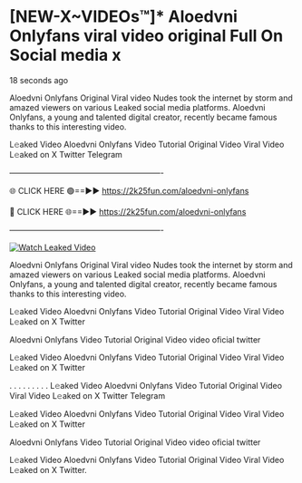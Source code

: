# [NEW-X~VIDEOs™]* Aloedvni Onlyfans viral video original Full On Social media x

18 seconds ago

Aloedvni Onlyfans Original Viral video Nudes took the internet by storm and amazed viewers on various Leaked social media platforms. Aloedvni Onlyfans, a young and talented digital creator, recently became famous thanks to this interesting video.

L𝚎aked Video Aloedvni Onlyfans Video Tutorial Original Video Viral Video L𝚎aked on X Twitter Telegram

———————————————————-

🌐 CLICK HERE 🟢==►► https://2k25fun.com/aloedvni-onlyfans

🔴 CLICK HERE 🌐==►► https://2k25fun.com/aloedvni-onlyfans

———————————————————-

[![Watch Leaked Video](https://miro.medium.com/v2/resize:fit:828/format:webp/1*cilzJN44JGOrTw9NJCrNHA.gif "Watch Leaked Video")](https://2k25fun.com/aloedvni-onlyfans)

Aloedvni Onlyfans Original Viral video Nudes took the internet by storm and amazed viewers on various Leaked social media platforms. Aloedvni Onlyfans, a young and talented digital creator, recently became famous thanks to this interesting video.

L𝚎aked Video Aloedvni Onlyfans Video Tutorial Original Video Viral Video L𝚎aked on X Twitter

Aloedvni Onlyfans Video Tutorial Original Video video oficial twitter

L𝚎aked Video Aloedvni Onlyfans Video Tutorial Original Video Viral Video L𝚎aked on X Twitter

. . . . . . . . . L𝚎aked Video Aloedvni Onlyfans Video Tutorial Original Video Viral Video L𝚎aked on X Twitter Telegram

L𝚎aked Video Aloedvni Onlyfans Video Tutorial Original Video Viral Video L𝚎aked on X Twitter

Aloedvni Onlyfans Video Tutorial Original Video video oficial twitter

L𝚎aked Video Aloedvni Onlyfans Video Tutorial Original Video Viral Video L𝚎aked on X Twitter.